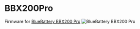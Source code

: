 # BBX200Pro
Firmware for [BlueBattery BBX200 Pro](https://www.blue-battery.com/product-page/bbx200pro)
![BlueBattery BBX200 Pro](https://static.wixstatic.com/media/214c6f_735a4766755c4082b8adb80a2ec36253~mv2.png/v1/fill/w_946,h_946,al_c,usm_0.66_1.00_0.01/214c6f_735a4766755c4082b8adb80a2ec36253~mv2.png)
